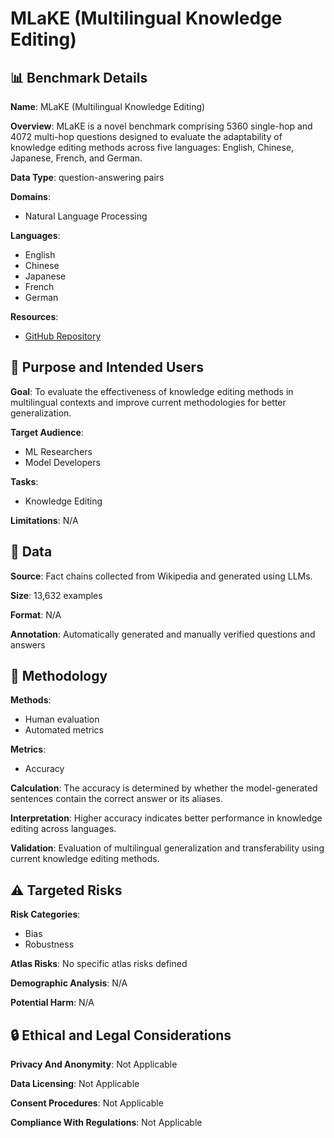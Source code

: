 # MLaKE (Multilingual Knowledge Editing)

## 📊 Benchmark Details

**Name**: MLaKE (Multilingual Knowledge Editing)

**Overview**: MLaKE is a novel benchmark comprising 5360 single-hop and 4072 multi-hop questions designed to evaluate the adaptability of knowledge editing methods across five languages: English, Chinese, Japanese, French, and German.

**Data Type**: question-answering pairs

**Domains**:
- Natural Language Processing

**Languages**:
- English
- Chinese
- Japanese
- French
- German

**Resources**:
- [GitHub Repository](https://github.com/Hi-archers/MLaKE)

## 🎯 Purpose and Intended Users

**Goal**: To evaluate the effectiveness of knowledge editing methods in multilingual contexts and improve current methodologies for better generalization.

**Target Audience**:
- ML Researchers
- Model Developers

**Tasks**:
- Knowledge Editing

**Limitations**: N/A

## 💾 Data

**Source**: Fact chains collected from Wikipedia and generated using LLMs.

**Size**: 13,632 examples

**Format**: N/A

**Annotation**: Automatically generated and manually verified questions and answers

## 🔬 Methodology

**Methods**:
- Human evaluation
- Automated metrics

**Metrics**:
- Accuracy

**Calculation**: The accuracy is determined by whether the model-generated sentences contain the correct answer or its aliases.

**Interpretation**: Higher accuracy indicates better performance in knowledge editing across languages.

**Validation**: Evaluation of multilingual generalization and transferability using current knowledge editing methods.

## ⚠️ Targeted Risks

**Risk Categories**:
- Bias
- Robustness

**Atlas Risks**:
No specific atlas risks defined

**Demographic Analysis**: N/A

**Potential Harm**: N/A

## 🔒 Ethical and Legal Considerations

**Privacy And Anonymity**: Not Applicable

**Data Licensing**: Not Applicable

**Consent Procedures**: Not Applicable

**Compliance With Regulations**: Not Applicable
